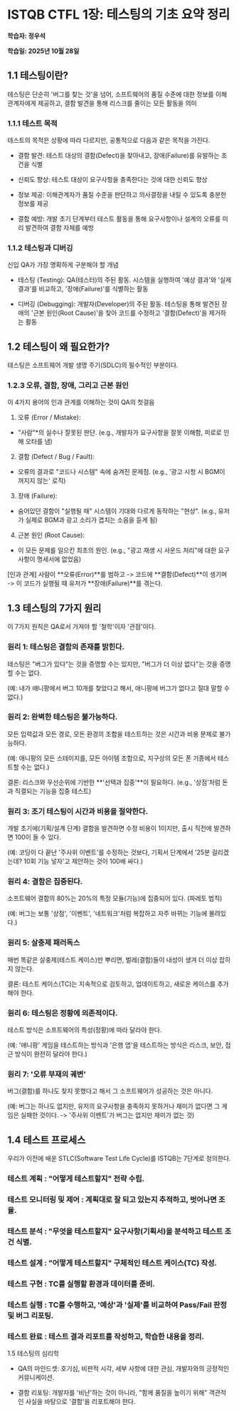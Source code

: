 # ISTQB CTFL 1장: 테스팅의 기초 요약 정리

**학습자: 정우석**

**학습일: 2025년 10월 28일**


## 1.1 테스팅이란?

테스팅은 단순히 '버그를 찾는 것'을 넘어, 소프트웨어의 품질 수준에 대한 정보를 이해관계자에게 제공하고, 결함 발견을 통해 리스크를 줄이는 모든 활동을 의미

### 1.1.1 테스트 목적

테스트의 목적은 상황에 따라 다르지만, 공통적으로 다음과 같은 목적을 가진다.

* 결함 발견: 테스트 대상의 결함(Defect)을 찾아내고, 장애(Failure)를 유발하는 조건을 식별

* 신뢰도 향상: 테스트 대상이 요구사항을 충족한다는 것에 대한 신뢰도 향상

* 정보 제공: 이해관계자가 품질 수준을 판단하고 의사결정을 내릴 수 있도록 충분한 정보를 제공

* 결함 예방: 개발 초기 단계부터 테스트 활동을 통해 요구사항이나 설계의 오류를 미리 발견하여 결함 자체를 예방

### 1.1.2 테스팅과 디버깅

신입 QA가 가장 명확하게 구분해야 할 개념

* 테스팅 (Testing): QA(테스터)의 주된 활동. 시스템을 실행하여 '예상 결과'와 '실제 결과'를 비교하고, '장애(Failure)'를 식별하는 활동

* 디버깅 (Debugging): 개발자(Developer)의 주된 활동. 테스팅을 통해 발견된 장애의 '근본 원인(Root Cause)'을 찾아 코드를 수정하고 '결함(Defect)'을 제거하는 활동

## 1.2 테스팅이 왜 필요한가?

테스팅은 소프트웨어 개발 생명 주기(SDLC)의 필수적인 부분이다.

### 1.2.3 오류, 결함, 장애, 그리고 근본 원인

이 4가지 용어의 인과 관계를 이해하는 것이 QA의 첫걸음

1. 오류 (Error / Mistake):

* "사람"*의 실수나 잘못된 판단. (e.g., 개발자가 요구사항을 잘못 이해함, 피로로 인해 오타를 냄)

2. 결함 (Defect / Bug / Fault):

* 오류의 결과로 "코드나 시스템" 속에 숨겨진 문제점. (e.g., '광고 시청 시 BGM이 꺼지지 않는' 로직)

3. 장애 (Failure):

* 숨어있던 결함이 "실행될 때" 시스템이 기대와 다르게 동작하는 "현상". (e.g., 유저가 실제로 BGM과 광고 소리가 겹치는 소음을 듣게 됨)

4. 근본 원인 (Root Cause):

* 이 모든 문제를 일으킨 최초의 원인. (e.g., "광고 재생 시 사운드 처리"에 대한 요구사항이 명세서에 없었음)

[인과 관계]
사람이 **오류(Error)**를 범하고 -> 코드에 **결함(Defect)**이 생기며 -> 이 코드가 실행될 때 유저가 **장애(Failure)**를 겪는다.

## 1.3 테스팅의 7가지 원리 

이 7가지 원칙은 QA로서 가져야 할 '철학'이자 '관점'이다.

### 원리 1: 테스팅은 결함의 존재를 밝힌다.

테스팅은 "버그가 있다"는 것을 증명할 수는 있지만, "버그가 더 이상 없다"는 것을 증명할 수는 없다.

(예: 내가 애니팡에서 버그 10개를 찾았다고 해서, 애니팡에 버그가 없다고 절대 말할 수 없다.)

### 원리 2: 완벽한 테스팅은 불가능하다.

모든 입력값과 모든 경로, 모든 환경의 조합을 테스트하는 것은 시간과 비용 문제로 불가능하다.

(예: 애니팡의 모든 스테이지를, 모든 아이템 조합으로, 지구상의 모든 폰 기종에서 테스트할 수는 없다.)

결론: 리스크와 우선순위에 기반한 **'선택과 집중'**이 필요하다. (e.g., '상점'처럼 돈과 직결되는 기능을 집중 테스트)

### 원리 3: 조기 테스팅이 시간과 비용을 절약한다.

개발 초기에(기획/설계 단계) 결함을 발견하면 수정 비용이 1이지만, 출시 직전에 발견하면 100이 들 수 있다.

(예: 코딩이 다 끝난 '주사위 이벤트'를 수정하는 것보다, 기획서 단계에서 '25분 걸리겠는데? 10회 기능 넣자'고 제안하는 것이 100배 싸다.)

### 원리 4: 결함은 집중된다.

소프트웨어 결함의 80%는 20%의 특정 모듈(기능)에 집중되어 있다. (파레토 법칙)

(예: 버그는 보통 '상점', '이벤트', '네트워크'처럼 복잡하고 자주 바뀌는 기능에 몰려있다.)

### 원리 5: 살충제 패러독스

매번 똑같은 살충제(테스트 케이스)만 뿌리면, 벌레(결함)들이 내성이 생겨 더 이상 잡히지 않는다.

결론: 테스트 케이스(TC)는 지속적으로 검토하고, 업데이트하고, 새로운 케이스를 추가해야 한다.

### 원리 6: 테스팅은 정황에 의존적이다.

테스트 방식은 소프트웨어의 특성(정황)에 따라 달라야 한다.

(예: '애니팡' 게임을 테스트하는 방식과 '은행 앱'을 테스트하는 방식은 리스크, 보안, 접근 방식이 완전히 달라야 한다.)

### 원리 7: '오류 부재의 궤변'

버그(결함)를 하나도 찾지 못했다고 해서 그 소프트웨어가 성공하는 것은 아니다.

(예: 버그는 하나도 없지만, 유저의 요구사항을 충족하지 못하거나 재미가 없다면 그 게임은 실패한 것이다. -> '주사위 이벤트'가 버그는 없지만 재미가 없는 것)

## 1.4 테스트 프로세스 

우리가 이전에 배운 STLC(Software Test Life Cycle)를 ISTQB는 7단계로 정의한다.

### 테스트 계획 : "어떻게 테스트할지" 전략 수립.

### 테스트 모니터링 및 제어 : 계획대로 잘 되고 있는지 추적하고, 벗어나면 조율.

### 테스트 분석 : "무엇을 테스트할지" 요구사항(기획서)을 분석하고 테스트 조건 식별.

### 테스트 설계 : "어떻게 테스트할지" 구체적인 테스트 케이스(TC) 작성.

### 테스트 구현 : TC를 실행할 환경과 데이터를 준비.

### 테스트 실행 : TC를 수행하고, '예상'과 '실제'를 비교하여 Pass/Fail 판정 및 버그 리포팅.

### 테스트 완료 : 테스트 결과 리포트를 작성하고, 학습한 내용을 정리.

1.5 테스팅의 심리학 

* QA의 마인드셋: 호기심, 비판적 시각, 세부 사항에 대한 관심, 개발자와의 긍정적인 커뮤니케이션.

* 결함 리포팅: 개발자를 '비난'하는 것이 아니라, "함께 품질을 높이기 위해" 객관적인 사실을 바탕으로 '결함'을 리포트해야 한다.
